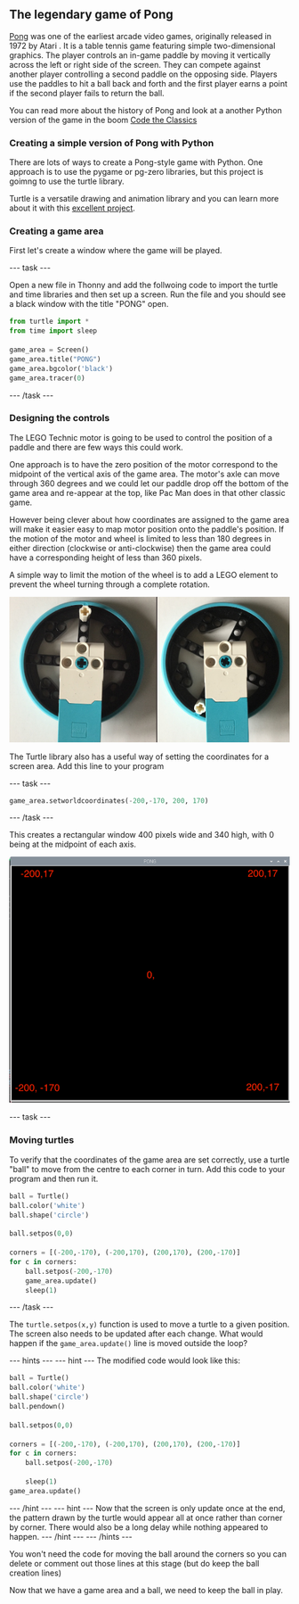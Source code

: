 ## The legendary game of Pong

[Pong](https://en.wikipedia.org/wiki/Pong) was one of the earliest arcade video games, originally released in 1972 by Atari . It is a table tennis game featuring simple two-dimensional graphics.  The player controls an in-game paddle by moving it vertically across the left or right side of the screen. They can compete against another player controlling a second paddle on the opposing side. Players use the paddles to hit a ball back and forth and the first player earns a point if the second player fails to return the ball.

You can read more about the history of Pong and look at a another Python version of the game in the boom [Code the Classics](https://wireframe.raspberrypi.org/books/code-the-classics1/pdf)

### Creating a simple version of Pong with Python

There are lots of ways to create a Pong-style game with Python. One approach is to use the pygame or pg-zero libraries, but this project is goimng to use the turtle library. 

Turtle is a versatile drawing and animation library and you can learn more about it with this [excellent project](https://projects.raspberrypi.org/en/projects/turtle-race). 

### Creating a game area

First let's create a window where the game will be played. 

--- task ---

Open a new file in Thonny and add the follwoing code to import the turtle and time libraries and then set up a screen. Run the file and you should see a black window with the title "PONG" open. 

```python
from turtle import *
from time import sleep

game_area = Screen()
game_area.title("PONG")
game_area.bgcolor('black')
game_area.tracer(0)
```

--- /task ---

### Designing the controls

The LEGO Technic motor is going to be used to control the position of a paddle and there are few ways this could work. 

One approach is to have the zero position of the motor correspond to the midpoint of the vertical axis of the game area. The motor's axle can move through 360 degrees and we could let our paddle drop off the bottom of the game area and re-appear at the top, like Pac Man does in that other classic game.

However being clever about how coordinates are assigned to the game area will make it easier  easy to map motor position onto the paddle's position.  If the motion of the motor and wheel is limited to less than 180 degrees in either direction (clockwise or anti-clockwise) then the game area could have a corresponding height of less than 360 pixels. 

A simple way to limit the motion of the wheel is to add a LEGO element to prevent the wheel turning through a complete rotation.  

![repl](images/sidebyside.png)

The Turtle library also has a useful way of setting the coordinates for a screen area. Add this line to your program

--- task ---

```python
game_area.setworldcoordinates(-200,-170, 200, 170)
```
--- /task ---

This creates a rectangular window 400 pixels wide and 340 high, with 0 being at the midpoint of each axis. 


![repl](images/coords.png)

--- task ---

### Moving turtles

To verify that the coordinates of the game area are set correctly, use a turtle "ball" to move from the centre to each corner in turn. Add this code to your program and then run it.

```python
ball = Turtle()
ball.color('white')
ball.shape('circle')

ball.setpos(0,0)

corners = [(-200,-170), (-200,170), (200,170), (200,-170)]
for c in corners:
    ball.setpos(-200,-170)
    game_area.update()
    sleep(1)

```

--- /task ---

 The `turtle.setpos(x,y)` function is used to move a turtle to a given position. The screen also needs to be updated after each change.  What would happen if the `game_area.update()` line is moved outside the loop?


--- hints ---
--- hint ---
The modified code would look like this:

```python
ball = Turtle()
ball.color('white')
ball.shape('circle')
ball.pendown()

ball.setpos(0,0)

corners = [(-200,-170), (-200,170), (200,170), (200,-170)]
for c in corners:
    ball.setpos(-200,-170)

    sleep(1)
game_area.update()
```
--- /hint ---
--- hint ---
Now that the screen is only update once at the end, the pattern drawn by the turtle would appear all at once rather than corner by corner. There would also be a long delay while nothing appeared to happen. 
--- /hint ---
--- /hints ---

You won't need the code for moving the ball around the corners so you can delete or comment out those lines at this stage (but do keep the ball creation lines)

Now that we have a game area and a ball, we need to keep the ball in play. 
